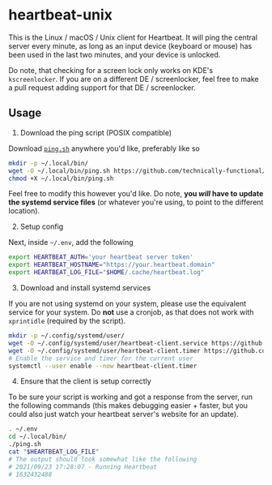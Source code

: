 # heartbeat-unix

This is the Linux / macOS / Unix client for Heartbeat. It will ping the central server every minute, as long as an input device (keyboard or mouse) has been used in the last two minutes, and your device is unlocked.

Do note, that checking for a screen lock only works on KDE's `kscreenlocker`. If you are on a different DE / screenlocker, feel free to make a pull request adding support for that DE / screenlocker.

## Usage

1. Download the ping script (POSIX compatible)

Download [`ping.sh`](https://github.com/technically-functional/heartbeat-unix/blob/master/ping.sh) anywhere you'd like, preferably like so
```bash
mkdir -p ~/.local/bin/
wget -O ~/.local/bin/ping.sh https://github.com/technically-functional/heartbeat-unix/raw/master/ping.sh
chmod +X ~/.local/bin/ping.sh
```

Feel free to modify this however you'd like. Do note, **you *will* have to update the systemd service files** (or whatever you're using, to point to the different location).

2. Setup config

Next, inside `~/.env`, add the following
```bash
export HEARTBEAT_AUTH='your heartbeat server token'
export HEARTBEAT_HOSTNAME="https://your.heartbeat.domain"
export HEARTBEAT_LOG_FILE="$HOME/.cache/heartbeat.log"
```

3. Download and install systemd services

If you are not using systemd on your system, please use the equivalent service for your system. Do **not** use a cronjob, as that does not work with `xprintidle` (required by the script).

```bash
mkdir -p ~/.config/systemd/user/
wget -O ~/.config/systemd/user/heartbeat-client.service https://github.com/technically-functional/heartbeat-unix/raw/master/heartbeat-client.service
wget -O ~/.config/systemd/user/heartbeat-client.timer https://github.com/technically-functional/heartbeat-unix/raw/master/heartbeat-client.timer
# Enable the service and timer for the current user
systemctl --user enable --now heartbeat-client.timer
```

4. Ensure that the client is setup correctly

To be sure your script is working and got a response from the server, run the following commands (this makes debugging easier + faster, but you could also just watch your heartbeat server's website for an update).

```bash
. ~/.env
cd ~/.local/bin/
./ping.sh
cat "$HEARTBEAT_LOG_FILE"
# The output should look somewhat like the following
# 2021/09/23 17:28:07 - Running Heartbeat
# 1632432488
```
